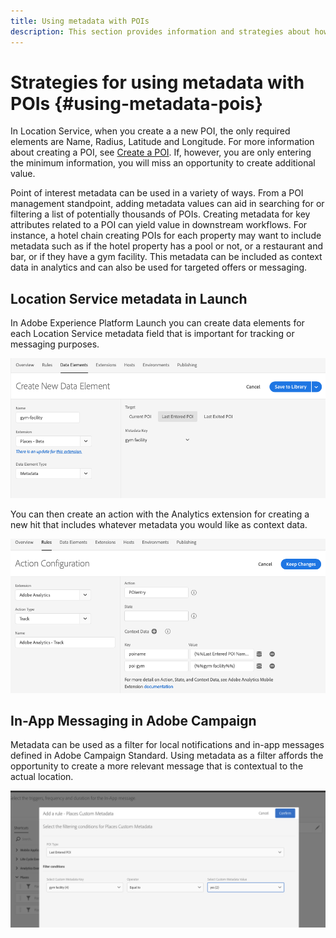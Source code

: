 ```yaml
---
title: Using metadata with POIs
description: This section provides information and strategies about how to use metadata with POIs.
---
```


# Strategies for using metadata with POIs {#using-metadata-pois}

In Location Service, when you create a a new POI, the only required elements are Name, Radius, Latitude and Longitude. For more information about creating a POI, see [Create a POI](/help/poi-mgmt-ui/create-a-poi-ui.md). If, however, you are only entering the minimum information, you will miss an opportunity to create additional value.

Point of interest metadata can be used in a variety of ways. From a POI management standpoint, adding metadata values can aid in searching for or filtering a list of potentially thousands of POIs. Creating metadata for key attributes related to a POI can yield value in downstream workflows. For instance, a hotel chain creating POIs for each property may want to include metadata such as if the hotel property has a pool or not, or a restaurant and bar, or if they have a gym facility. This metadata can be included as context data in analytics and can also be used for targeted offers or messaging.

## Location Service metadata in Launch

In Adobe Experience Platform Launch you can create data elements for each Location Service metadata field that is important for tracking or messaging purposes.

![data element for the gym facility](/help/assets/gymfacility.png)

You can then create an action with the Analytics extension for creating a new hit that includes whatever metadata you would like as context data.

![action for the gym facility](/help/assets/Analytics-gym.png)

## In-App Messaging in Adobe Campaign

Metadata can be used as a filter for local notifications and in-app messages defined in Adobe Campaign Standard. Using metadata as a filter affords the opportunity to create a more relevant message that is contextual to the actual location.

![filtering local notifications and in-app messages in ACS](/help/assets/ACS_gym_metadata.png)